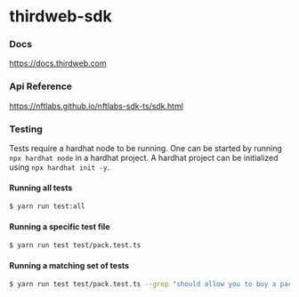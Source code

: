 # thirdweb-sdk

### Docs

https://docs.thirdweb.com

### Api Reference

https://nftlabs.github.io/nftlabs-sdk-ts/sdk.html

### Testing

Tests require a hardhat node to be running. One can be started by running `npx hardhat node` in a hardhat project. A hardhat project can be initialized using `npx hardhat init -y`. 

#### Running all tests

```bash
$ yarn run test:all
```

#### Running a specific test file

```bash
$ yarn run test test/pack.test.ts
```

#### Running a matching set of tests

```bash
$ yarn run test test/pack.test.ts --grep "should allow you to buy a pack"
```
